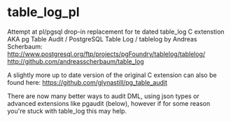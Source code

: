 table_log_pl
===========

Attempt at pl/pgsql drop-in replacement for te dated table_log C extenstion
AKA pg Table Audit / PostgreSQL Table Log / tablelog by Andreas Scherbaum:
     http://www.postgresql.org/ftp/projects/pgFoundry/tablelog/tablelog/
     http://github.com/andreasscherbaum/table_log

A slightly more up to date version of the original C extension can also 
be found here:
     https://github.com/glynastill/pg_table_audit

There are now many better ways to audit DML, using json types or advanced 
extensions like pgaudit (below), however if for some reason you're stuck 
with table_log this may help.
